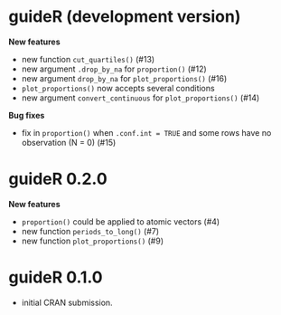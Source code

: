 # guideR (development version)

**New features**

* new function `cut_quartiles()` (#13)
* new argument `.drop_by_na` for `proportion()` (#12)
* new argument `drop_by_na` for `plot_proportions()` (#16)
* `plot_proportions()` now accepts several conditions
* new argument `convert_continuous` for `plot_proportions()` (#14)

**Bug fixes**

* fix in `proportion()` when `.conf.int = TRUE` and some rows have no
  observation (N = 0) (#15)

# guideR 0.2.0

**New features**

* `proportion()` could be applied to atomic vectors (#4)
* new function `periods_to_long()` (#7)
* new function `plot_proportions()` (#9)

# guideR 0.1.0

* initial CRAN submission.

